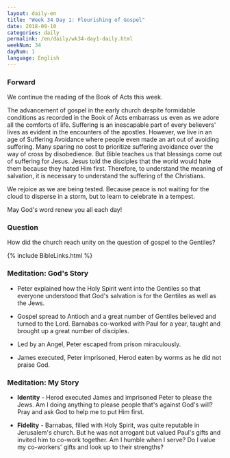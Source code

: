 ```yaml
---
layout: daily-en
title: "Week 34 Day 1: Flourishing of Gospel"
date: 2018-09-10 
categories: daily
permalink: /en/daily/wk34-day1-daily.html
weekNum: 34
dayNum: 1
language: English
---
```


### Forward     
We continue the reading of the Book of Acts this week.

The advancement of gospel in the early church despite formidable conditions as recorded in the Book of Acts embarrass us even as we adore all the comforts of life. Suffering is an inescapable part of every believers' lives as evident in the encounters of the apostles. However, we live in an age of Suffering Avoidance where people even made an art out of avoiding suffering. Many sparing no cost to prioritize suffering avoidance over the way of cross by disobedience. But Bible teaches us that blessings come out of suffering for Jesus. Jesus told the disciples that the world would hate them because they hated Him first. Therefore, to understand the meaning of salvation, it is necessary to understand the suffering of the Christians.

We rejoice as we are being tested. Because peace is not waiting for the cloud to disperse in a storm, but to learn to celebrate in a tempest.

May God's word renew you all each day!

### Question     
How did the church reach unity on the question of gospel to the Gentiles?

{% include BibleLinks.html %} 

### Meditation: God's Story   
+ Peter explained how the Holy Spirit went into the Gentiles so that everyone understood that God's salvation is for the Gentiles as well as the Jews. 

+ Gospel spread to Antioch and a great number of Gentiles believed and turned to the Lord. Barnabas co-worked with Paul for a year, taught and brought up a great number of disciples.  

+ Led by an Angel, Peter escaped from prison miraculously. 

+ James executed, Peter imprisoned, Herod eaten by worms as he did not praise God. 

### Meditation: My Story   
+ **Identity** - Herod executed James and imprisoned Peter to please the Jews. Am I doing anything to please people that's against God's will? Pray and ask God to help me to put Him first. 

+ **Fidelity** - Barnabas, filled with Holy Spirit, was quite reputable in Jerusalem's church. But he was not arrogant but valued Paul's gifts and invited him to co-work together. Am I humble when I serve? Do I value my co-workers' gifts and look up to their strengths? 
